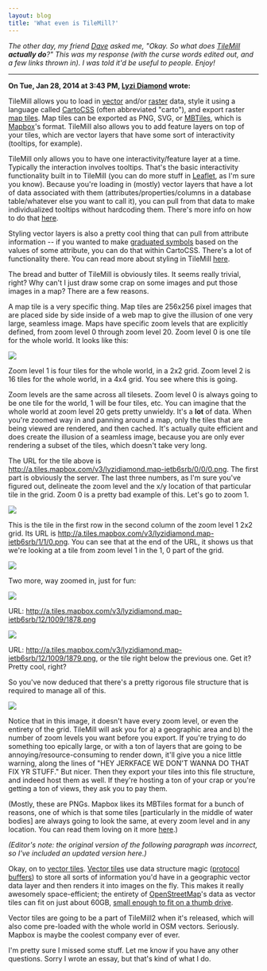 ```yaml
---
layout: blog
title: 'What even is TileMill?'
---
```


_The other day, my friend [Dave](http://twitter.com/allafarce) asked me, "Okay. So what does [TileMill](http://tilemill.com) **actually do**?" This was my response (with the curse words edited out, and a few links thrown in). I was told it'd be useful to people. Enjoy!_

-----------

**On Tue, Jan 28, 2014 at 3:43 PM, [Lyzi Diamond](http://lyzidiamond.com) wrote:**

TileMill allows you to load in [vector](http://en.wikipedia.org/wiki/GIS_file_formats#Vector_formats) and/or [raster](http://en.wikipedia.org/wiki/GIS_file_formats#Raster_formats) data, style it using a language called [CartoCSS](https://www.mapbox.com/tilemill/docs/manual/carto/) (often abbreviated "carto"), and export raster [map tiles](http://wiki.openstreetmap.org/wiki/Tiles). Map tiles can be exported as PNG, SVG, or [MBTiles](https://www.mapbox.com/developers/mbtiles/), which is [Mapbox](http://mapbox.com)'s format. TileMill also allows you to add feature layers on top of your tiles, which are vector layers that have some sort of interactivity (tooltips, for example).

TileMill only allows you to have one interactivity/feature layer at a time. Typically the interaction involves tooltips. That's the basic interactivity functionality built in to TileMill (you can do more stuff in [Leaflet](http://leafletjs.com), as I'm sure you know). Because you're loading in (mostly) vector layers that have a lot of data associated with them (attributes/properties/columns in a database table/whatever else you want to call it), you can pull from that data to make individualized tooltips without hardcoding them. There's more info on how to do that [here](https://www.mapbox.com/tilemill/docs/crashcourse/tooltips/).

Styling vector layers is also a pretty cool thing that can pull from attribute information -- if you wanted to make [graduated symbols](http://wiki.gis.com/wiki/index.php/Graduated_Symbols) based on the values of some attribute, you can do that within CartoCSS. There's a lot of functionality there. You can read more about styling in TileMill [here](https://www.mapbox.com/tilemill/docs/manual/carto/).

The bread and butter of TileMill is obviously tiles. It seems really trivial, right? Why can't I just draw some crap on some images and put those images in a map? There are a few reasons.

A map tile is a very specific thing. Map tiles are 256x256 pixel images that are placed side by side inside of a web map to give the illusion of one very large, seamless image. Maps have specific zoom levels that are explicitly defined, from zoom level 0 through zoom level 20. Zoom level 0 is one tile for the whole world. It looks like this:

<img src="/images/zoom0.png" class="inline">

Zoom level 1 is four tiles for the whole world, in a 2x2 grid. Zoom level 2 is 16 tiles for the whole world, in a 4x4 grid. You see where this is going.

Zoom levels are the same across all tilesets. Zoom level 0 is always going to be one tile for the world, 1 will be four tiles, etc. You can imagine that the whole world at zoom level 20 gets pretty unwieldy. It's a **lot** of data. When you're zoomed way in and panning around a map, only the tiles that are being viewed are rendered, and then cached. It's actually quite efficient and does create the illusion of a seamless image, because you are only ever rendering a subset of the tiles, which doesn't take very long.

The URL for the tile above is http://a.tiles.mapbox.com/v3/lyzidiamond.map-ietb6srb/0/0/0.png. The first part is obviously the server. The last three numbers, as I'm sure you've figured out, delineate the zoom level and the x/y location of that particular tile in the grid. Zoom 0 is a pretty bad example of this. Let's go to zoom 1.

<img src="/images/zoom-1-1-0.png" class="inline">

This is the tile in the first row in the second column of the zoom level 1 2x2 grid. Its URL is http://a.tiles.mapbox.com/v3/lyzidiamond.map-ietb6srb/1/1/0.png. You can see that at the end of the URL, it shows us that we're looking at a tile from zoom level 1 in the 1, 0 part of the grid.

<img src="/images/tilegrid.png" class="inline">

Two more, way zoomed in, just for fun:

<img src="/images/zoom-12-1009-1878.png" class="inline">

URL: http://a.tiles.mapbox.com/v3/lyzidiamond.map-ietb6srb/12/1009/1878.png

<img src="/images/zoom-12-1009-1879.png" class="inline">

URL: http://a.tiles.mapbox.com/v3/lyzidiamond.map-ietb6srb/12/1009/1879.png, or the tile right below the previous one. Get it? Pretty cool, right?

So you've now deduced that there's a pretty rigorous file structure that is required to manage all of this.

<img src="/images/tile-files.png" class="inline">

Notice that in this image, it doesn't have every zoom level, or even the entirety of the grid. TileMill will ask you for a) a geographic area and b) the number of zoom levels you want before you export. If you're trying to do something too epically large, or with a ton of layers that are going to be annoying/resource-consuming to render down, it'll give you a nice little warning, along the lines of "HEY JERKFACE WE DON'T WANNA DO THAT FIX YR STUFF." But nicer. Then they export your tiles into this file structure, and indeed host them as well. If they're hosting a ton of your crap or you're getting a ton of views, they ask you to pay them.

(Mostly, these are PNGs. Mapbox likes its MBTiles format for a bunch of reasons, one of which is that some tiles [particularly in the middle of water bodies] are always going to look the same, at every zoom level and in any location. You can read them loving on it more [here](https://www.mapbox.com/developers/mbtiles/).)

_(Editor's note: the original version of the following paragraph was incorrect, so I've included an updated version here.)_

Okay, on to [vector tiles](http://wiki.openstreetmap.org/wiki/Vector_tiles). [Vector tiles](https://www.mapbox.com/blog/vector-tiles/) use data structure magic ([protocol buffers](http://en.wikipedia.org/wiki/Protocol_Buffers)) to store all sorts of information you'd have in a geographic vector data layer and then renders it into images on the fly. This makes it really awesomely space-efficient; the entirety of [OpenStreetMap](http://openstreetmap.org)'s data as vector tiles can fit on just about 60GB, [small enough to fit on a thumb drive](https://vine.co/v/b0DvTPnpPtw).

Vector tiles are going to be a part of TileMill2 when it's released, which will also come pre-loaded with the whole world in OSM vectors. Seriously. Mapbox is maybe the coolest company ever of ever.

I'm pretty sure I missed some stuff. Let me know if you have any other questions. Sorry I wrote an essay, but that's kind of what I do.
